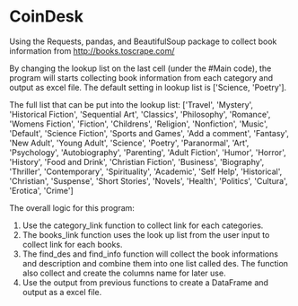 # CoinDesk

Using the Requests, pandas, and BeautifulSoup package to collect book information from http://books.toscrape.com/ 

By changing the lookup list on the last cell (under the #Main code), the program will starts collecting book information from each category and output as excel file. The default setting in lookup list is ['Science, 'Poetry']. 

The full list that can be put into the lookup list: ['Travel', 'Mystery', 'Historical Fiction', 'Sequential Art', 'Classics', 'Philosophy', 'Romance', 'Womens Fiction', 'Fiction', 'Childrens', 'Religion', 'Nonfiction', 'Music', 'Default', 'Science Fiction', 'Sports and Games', 'Add a comment', 'Fantasy', 'New Adult', 'Young Adult', 'Science', 'Poetry', 'Paranormal', 'Art', 'Psychology', 'Autobiography', 'Parenting', 'Adult Fiction', 'Humor', 'Horror', 'History', 'Food and Drink', 'Christian Fiction', 'Business', 'Biography', 'Thriller', 'Contemporary', 'Spirituality', 'Academic', 'Self Help', 'Historical', 'Christian', 'Suspense', 'Short Stories', 'Novels', 'Health', 'Politics', 'Cultura', 'Erotica', 'Crime']

The overall logic for this program:
1. Use the category_link function to collect link for each categories.
2. The books_link function uses the look up list from the user input to collect link for each books.
3. The find_des and find_info function will collect the book informations and description and combine them into one list called des. The function also collect and create the columns name for later use.
4. Use the output from previous functions to create a DataFrame and output as a excel file.
